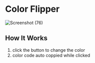 # Color Flipper
![Screenshot (76)](https://github.com/ankanmaiti/color-flipper/assets/141055693/092c5147-f110-425f-8320-628070c2a654)


## How It Works
1. click the button to change the color
1. color code auto coppied while clicked

